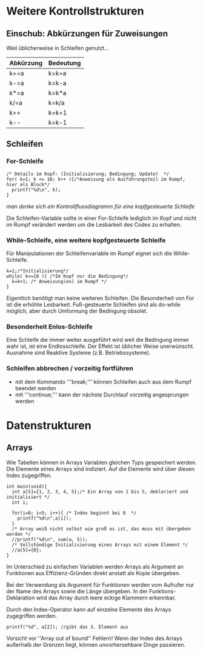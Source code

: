 # Weitere Kontrollstrukturen

    
## Einschub: Abkürzungen für Zuweisungen

Weil üblicherweise in Schleifen genutzt...

 Abkürzung | Bedeutung
---------- | -----
 k+=a      | k=k+a
 k-=a      | k=k-a
 k*=a      | k=k*a
 k/=a      | k=k/a
 k++       | k=k+1
 k--       | k=k-1

## Schleifen

### For-Schleife

    /* Details im Kopf: (Initialisierung; Bedingung; Update)  */
    for( k=1; k <= 10; k++ ){/*Anweisung als Ausführungsteil im Rumpf, hier als Block*/
      printf("%d\n", k);
    }
    
*man denke sich ein Kontrollflussdiagramm für eine kopfgesteuerte Schleife*

Die Schleifen-Variable sollte in einer For-Schleife lediglich im Kopf und nicht im Rumpf verändert werden um die Lesbarkeit des Codes zu erhalten.

### While-Schleife, eine weitere kopfgesteuerte Schleife

Für Manipulationen der Schleifenvariable im Rumpf eignet sich die While-Schleife.

    k=1;/*Initialisierung*/
    while( k<=10 ){ /*Im Kopf nur die Bedingung*/
      k=k+1; /* Anweisung(en) im Rumpf */
    }

Eigentlich benötigt man keine weiteren Schleifen. Die Besonderheit von For ist die erhöhte Lesbarkeit. Fuß-gesteuerte Schleifen sind als do-while möglich, aber durch Umformung der Bedingung obsolet.

### Besonderheit Enlos-Schleife

Eine Schleife die immer weiter ausgeführt wird weil die Bedingung immer wahr ist, ist eine Endlosschleife. Der Effekt ist üblicher Weise unerwünscht. Ausnahme sind Reaktive Systeme (z.B. Betriebssysteme).

### Schleifen abbrechen / vorzeitig fortführen

* mit dem Kommando '''break;''' können Schleifen auch aus dem Rumpf beendet werden
* mit '''continue;''' kann der nächste Durchlauf vorzeitig angesprungen werden

# Datenstrukturen

## Arrays

Wie Tabellen können in Arrays Variablen gleichen Typs gespeichert werden.
Die Elemente eines Arrays sind indiziert. Auf die Elemente wird über diesen Index zugegriffen.

    int main(void){
      int a[5]={1, 2, 3, 4, 5};/* Ein Array von 1 bis 5, deklariert und initialisiert */
      int i;
      
      for(i=0; i<5; i++){ /* Index beginnt bei 0  */
        printf("%d\n",a[i]);
      }
      /* Array weiß nicht selbst wie groß es ist, das muss mit übergeben werden */
      //printf("%d\n", sum(a, 5));
      /* Vollstöndige Initialisierung eines Arrays mit einem Element */
      //a[5]={0};
    }
    
Im Unterschied zu einfachen Variablen werden Arrays als Argument an Funktionen aus Effizienz-Gründen direkt anstatt als Kopie übergeben.

Bei der Verwendung als Argument für Funktionen werden vom Aufrufer nur der Name des Arrays sowie die Länge übergeben.
In der Funktions-Deklaration wird das Array durch leere eckige Klammern erkennbar.

Durch den Index-Operator kann auf einzelne Elemente des Arrays zugegriffen werden.

    printf("%d", a[2]); //gibt das 3. Element aus
    
Vorsicht vor ''Array out of bound'' Fehlern!
Wenn der Index des Arrays außerhalb der Grenzen liegt, können unvorhersehbare Dinge passieren.  

